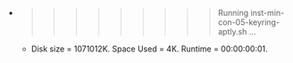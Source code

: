 * >>>>>>>>> Running inst-min-con-05-keyring-aptly.sh ...
  * Disk size = 1071012K. Space Used = 4K. Runtime = 00:00:00:01.

